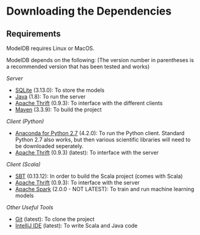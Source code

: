 # Downloading the Dependencies
## Requirements
ModelDB requires Linux or MacOS.

ModelDB depends on the following:
(The version number in parentheses is a recommended version that has been tested and works)

*Server*
* [SQLite](http://sqlite.org/) (3.13.0): To store the models
* [Java](http://www.oracle.com/technetwork/java/javase/downloads/index.html) (1.8): To run the server
* [Apache Thrift](http://thrift.apache.org/) (0.9.3): To interface with the different clients
* [Maven](http://maven.apache.org/download.cgi) (3.3.9): To build the project

*Client (Python)*
* [Anaconda for Python 2.7](https://www.continuum.io/downloads) (4.2.0): To run the Python client. Standard Python 2.7 also works, 
but then various scientific libraries will need to be downloaded seperately.
* [Apache Thrift](http://thrift.apache.org/) (0.9.3) (latest): To interface with the server

*Client (Scala)* 
* [SBT](http://www.scala-sbt.org/) (0.13.12): In order to build the Scala project (comes with Scala)
* [Apache Thrift](http://thrift.apache.org/) (0.9.3): To interface with the server
* [Apache Spark](https://spark.apache.org/downloads.html) (2.0.0 - NOT LATEST): To train and run machine learning models

*Other Useful Tools*
* [Git](https://git-scm.com/) (latest): To clone the project
* [IntelliJ IDE](https://www.jetbrains.com/idea/#chooseYourEdition) (latest): To write Scala and Java code
